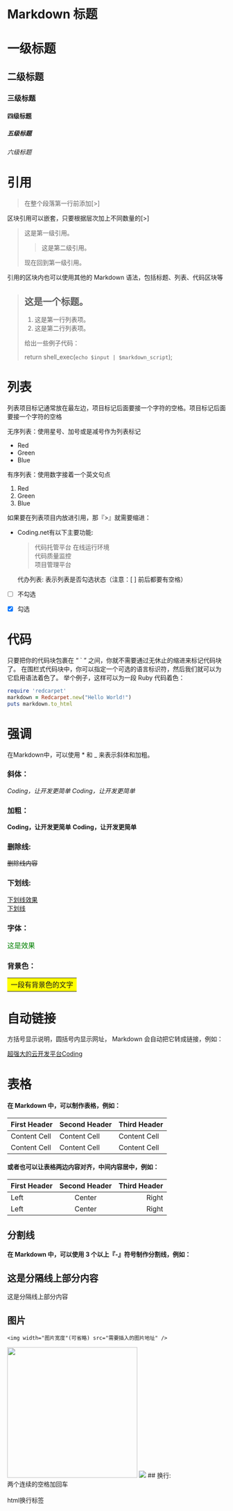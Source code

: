 # Markdown 标题

# 一级标题
## 二级标题
### 三级标题
#### 四级标题
##### 五级标题
###### 六级标题

# 引用
> 在整个段落第一行前添加[>]

区块引用可以嵌套，只要根据层次加上不同数量的[>]

> 这是第一级引用。
>
> > 这是第二级引用。
>
> 现在回到第一级引用。

引用的区块内也可以使用其他的 Markdown 语法，包括标题、列表、代码区块等
> ## 这是一个标题。
> 1. 这是第一行列表项。
> 2. 这是第二行列表项。
>
> 给出一些例子代码：
>
> return shell_exec(`echo $input | $markdown_script`);

# 列表
列表项目标记通常放在最左边，项目标记后面要接一个字符的空格。项目标记后面要接一个字符的空格

无序列表：使用星号、加号或是减号作为列表标记

- Red
- Green
- Blue

有序列表：使用数字接着一个英文句点

1. Red
2. Green
3. Blue


如果要在列表项目内放进引用，那『>』就需要缩进：

*  Coding.net有以下主要功能:
    > 代码托管平台
    > 在线运行环境    
    > 代码质量监控    
    > 项目管理平台


    代办列表: 表示列表是否勾选状态（注意：[ ] 前后都要有空格）

- [ ] 不勾选
- [x] 勾选


# 代码
只要把你的代码块包裹在 “ ` ” 之间，你就不需要通过无休止的缩进来标记代码块了。 在围栏式代码块中，你可以指定一个可选的语言标识符，然后我们就可以为它启用语法着色了。 举个例子，这样可以为一段 Ruby 代码着色：

```ruby
require 'redcarpet'
markdown = Redcarpet.new("Hello World!")
puts markdown.to_html
```


# 强调
在Markdown中，可以使用 * 和  _  来表示斜体和加粗。


### 斜体：

*Coding，让开发更简单*
_Coding，让开发更简单_


### 加粗：

**Coding，让开发更简单**
__Coding，让开发更简单__

### 删除线:
~~删除线内容~~

### 下划线:
<ins>下划线效果</ins>  
<u>下划线</u>
### 字体：
<font size=3 color=green face="monaco">这是效果</font>

### 背景色：
<table><tr><td bgcolor=yellow>一段有背景色的文字</table></tr></td>

# 自动链接
方括号显示说明，圆括号内显示网址， Markdown 会自动把它转成链接，例如：

[超强大的云开发平台Coding](http://coding.net)


# 表格
#### 在 Markdown 中，可以制作表格，例如：

First Header | Second Header | Third Header
------------ | ------------- | ------------
Content Cell | Content Cell  | Content Cell
Content Cell | Content Cell  | Content Cell


#### 或者也可以让表格两边内容对齐，中间内容居中，例如：

First Header | Second Header | Third Header
:----------- | :-----------: | -----------:
Left         | Center        | Right
Left         | Center        | Right



## 分割线
#### 在 Markdown 中，可以使用 3 个以上『-』符号制作分割线，例如：


这是分隔线上部分内容
---
这是分隔线上部分内容



## 图片
```
<img width="图片宽度"(可省略) src="需要插入的图片地址" />
```
<img width="300px" src="/home/sile/Pictures/pixiv/pixiv50099555.jpg">

<img src="/home/sile/Pictures/pixiv/pixiv50099555.jpg">
## 换行:
<br>两个连续的空格加回车<br>
<br>html换行标签<br>

